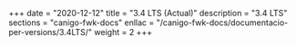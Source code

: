 +++
date        = "2020-12-12"
title       = "3.4 LTS (Actual)"
description = "3.4 LTS"
sections    = "canigo-fwk-docs"
enllac		= "/canigo-fwk-docs/documentacio-per-versions/3.4LTS/"
weight		= 2
+++
